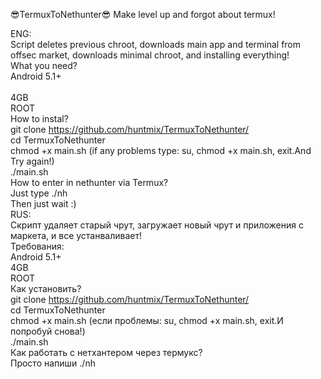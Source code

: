 😎TermuxToNethunter😎
Make level up and forgot about termux!

ENG:<br>
Script deletes previous chroot, downloads main app and terminal from offsec market, downloads minimal chroot, and installing everything!<br>
What you need?<br>
Android 5.1+<br><br>
4GB<br>
ROOT<br>
How to instal?<br>
git clone https://github.com/huntmix/TermuxToNethunter/<br>
cd TermuxToNethunter<br>
chmod +x main.sh (if any problems type: su, chmod +x main.sh, exit.And Try again!)<br>
./main.sh<br>
How to enter in nethunter via Termux?<br>
Just type ./nh<br>
Then just wait :)<br>
RUS:<br>
Скрипт удаляет старый чрут, загружает новый чрут и приложения с маркета, и все устанваливает!<br>
Требования:<br>
Android 5.1+<br>
4GB<br>
ROOT<br>
Как установить?<br>
git clone https://github.com/huntmix/TermuxToNethunter/<br>
cd TermuxToNethunter<br>
chmod +x main.sh (если проблемы: su, chmod +x main.sh, exit.И попробуй снова!)<br>
./main.sh<br>
Как работать с нетхантером через термукс?<br>
Просто напиши ./nh<br>
